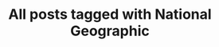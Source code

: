---
layout: tag
title: "All posts tagged with National Geographic"
permalink: /weblog/tags/national-geographic/
taxonomy: National Geographic
---
